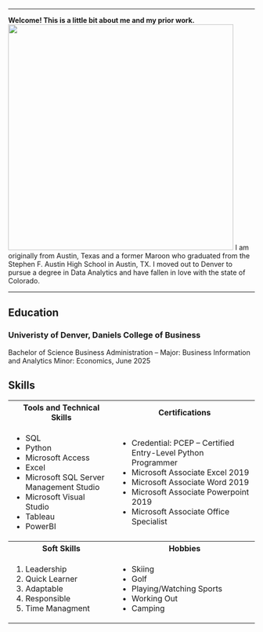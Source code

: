 <a name="top"></a>
<hr>

**Welcome! This is a little bit about me and my prior work.**
<img src="https://user-images.githubusercontent.com/91146906/163692219-efc3d673-751e-4734-8667-21a3aae17f44.jpg" height="460">
I am originally from Austin, Texas and a former Maroon who graduated from the Stephen F. Austin High School in Austin, TX. I moved out to Denver to pursue a degree in Data Analytics and have fallen in love with the state of Colorado.

<a name="education"></a>
<hr>

## Education
### Univeristy of Denver, Daniels College of Business
Bachelor of Science Business Administration – Major: Business Information and Analytics Minor: Economics, June 2025

## Skills

<table>
  <tr>
    <th>Tools and Technical Skills</th>
    <th>Certifications</th>
  </tr>
  <tr>
    <td>
     <ul>
        <li>SQL</li>
        <li>Python</li>
        <li>Microsoft Access</li>
        <li>Excel</li>
        <li>Microsoft SQL Server Management Studio</li>
        <li>Microsoft Visual Studio</li>
        <li>Tableau</li>
       <li>PowerBI</li>
         </ul>
    </td>
    <td>
     <ul>
        <li><a >Credential: PCEP – Certified Entry-Level Python Programmer</a></li>
        <li> Microsoft Associate Excel 2019 </li>
        <li> Microsoft Associate Word 2019 </li>
        <li> Microsoft Associate Powerpoint 2019 </li>
        <li> Microsoft Associate Office Specialist </li>
     </ul>
    </td>
  </tr>
  <tr>
    <th> Soft Skills </th>
    <th> Hobbies</th>
  </tr>
  <tr>
    <td>
      <ol>
        <li> Leadership </li>
        <li> Quick Learner </li>
        <li> Adaptable </li>
        <li> Responsible </li>
        <li> Time Managment </li>
      </ol>
    </td>
    <td>
      <ul>
        <li> Skiing </li>
        <li> Golf </li>
        <li> Playing/Watching Sports </li>
        <li> Working Out</li>
        <li> Camping </li>
    </td>
    </td>
  </tr>

       


<!---
alexchacondu/alexchacondu is a ✨ special ✨ repository because its `README.md` (this file) appears on your GitHub profile.
You can click the Preview link to take a look at your changes.
--->

